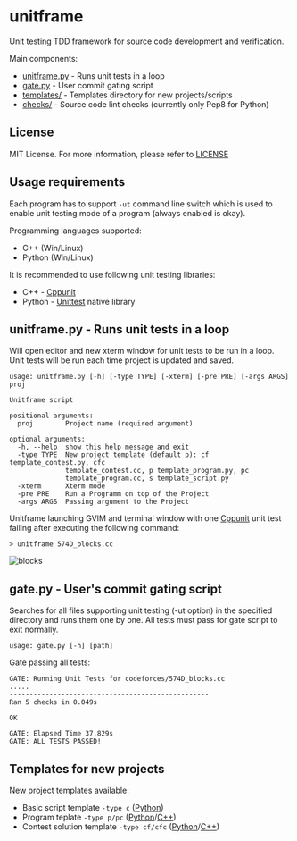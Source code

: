 # unitframe
Unit testing TDD framework for source code development and verification.

Main components:
- [unitframe.py](unitframe.py)  - Runs unit tests in a loop
- [gate.py](gate.py)            - User commit gating script
- [templates/](templates)       - Templates directory for new projects/scripts 
- [checks/](checks)             - Source code lint checks (currently only Pep8 for Python)

## License
MIT License. For more information, please refer to [LICENSE](LICENSE)

## Usage requirements
Each program has to support `-ut` command line switch which is used to enable unit testing mode of a program (always enabled is okay).

Programming languages supported: 
- C++ (Win/Linux)
- Python (Win/Linux)

It is recommended to use following unit testing libraries:
- C++ - [Cppunit](http://cppunit.github.io/cppunit/)
- Python - [Unittest](https://docs.python.org/3/library/unittest.html) native library

## unitframe.py - Runs unit tests in a loop
Will open editor and new xterm window for unit tests to be run in a loop. Unit tests will be run each time project is updated and saved.

```
usage: unitframe.py [-h] [-type TYPE] [-xterm] [-pre PRE] [-args ARGS] proj

Unitframe script

positional arguments:
  proj        Project name (required argument)

optional arguments:
  -h, --help  show this help message and exit
  -type TYPE  New project template (default p): cf template_contest.py, cfc
              template_contest.cc, p template_program.py, pc
              template_program.cc, s template_script.py
  -xterm      Xterm mode
  -pre PRE    Run a Programm on top of the Project
  -args ARGS  Passing argument to the Project
```

Unitframe launching GVIM and terminal window with one [Cppunit](http://cppunit.github.io/cppunit/) unit test failing after executing the following command:

`> unitframe 574D_blocks.cc`

![blocks](https://cloud.githubusercontent.com/assets/3139960/9644637/19b1065c-517c-11e5-8c73-ed636bbfc5bd.jpg)

## gate.py - User's commit gating script

Searches for all files supporting unit testing (-ut option) in the specified directory and runs them one by one. All tests must pass for gate script to exit normally.

`usage: gate.py [-h] [path]`

Gate passing all tests:
```
GATE: Running Unit Tests for codeforces/574D_blocks.cc
.....
--------------------------------------------------
Ran 5 checks in 0.049s

OK

GATE: Elapsed Time 37.829s
GATE: ALL TESTS PASSED!
```

## Templates for new projects

New project templates available:
- Basic script template `-type c` ([Python](templates/template_script.py))
- Program teplate `-type p/pc` ([Python](templates/template_program.py)/[C++](templates/template_program.cc))
- Contest solution template `-type cf/cfc` ([Python](templates/template_contest.py)/[C++](templates/template_contest.cc))
